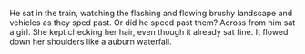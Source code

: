 He sat in the train, watching the flashing and flowing brushy landscape and vehicles as they sped past. Or did he speed past them? Across from him sat a girl. She kept checking her hair, even though it already sat fine. It flowed down her shoulders like a auburn waterfall.